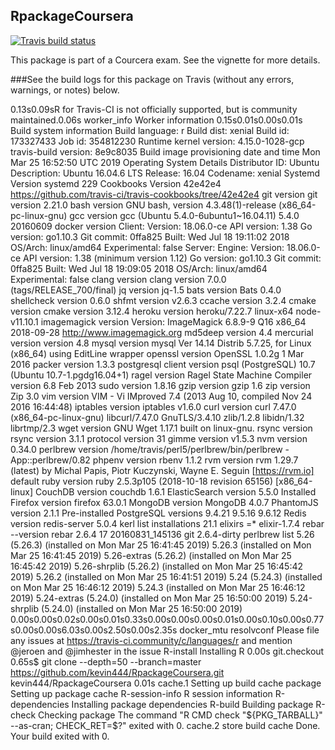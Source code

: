 ## RpackageCoursera

<!-- badges: start -->
[![Travis build status](https://travis-ci.com/kevin444/RpackageCoursera.svg?branch=master)](https://travis-ci.com/kevin444/RpackageCoursera)
<!-- badges: end -->




This package is part of a Courcera exam. See the vignette for more details.

###See the build logs for this package on Travis (without any errors, warnings, or notes) below.


0.13s0.09sR for Travis-CI is not officially supported, but is community maintained.0.06s
worker_info
Worker information
0.15s0.01s0.00s0.01s
Build system information
Build language: r
Build dist: xenial
Build id: 173327433
Job id: 354812230
Runtime kernel version: 4.15.0-1028-gcp
travis-build version: 8e9c8035
Build image provisioning date and time
Mon Mar 25 16:52:50 UTC 2019
Operating System Details
Distributor ID:	Ubuntu
Description:	Ubuntu 16.04.6 LTS
Release:	16.04
Codename:	xenial
Systemd Version
systemd 229
Cookbooks Version
42e42e4 https://github.com/travis-ci/travis-cookbooks/tree/42e42e4
git version
git version 2.21.0
bash version
GNU bash, version 4.3.48(1)-release (x86_64-pc-linux-gnu)
gcc version
gcc (Ubuntu 5.4.0-6ubuntu1~16.04.11) 5.4.0 20160609
docker version
Client:
 Version:           18.06.0-ce
 API version:       1.38
 Go version:        go1.10.3
 Git commit:        0ffa825
 Built:             Wed Jul 18 19:11:02 2018
 OS/Arch:           linux/amd64
 Experimental:      false
Server:
 Engine:
  Version:          18.06.0-ce
  API version:      1.38 (minimum version 1.12)
  Go version:       go1.10.3
  Git commit:       0ffa825
  Built:            Wed Jul 18 19:09:05 2018
  OS/Arch:          linux/amd64
  Experimental:     false
clang version
clang version 7.0.0 (tags/RELEASE_700/final)
jq version
jq-1.5
bats version
Bats 0.4.0
shellcheck version
0.6.0
shfmt version
v2.6.3
ccache version
3.2.4
cmake version
cmake version 3.12.4
heroku version
heroku/7.22.7 linux-x64 node-v11.10.1
imagemagick version
Version: ImageMagick 6.8.9-9 Q16 x86_64 2018-09-28 http://www.imagemagick.org
md5deep version
4.4
mercurial version
version 4.8
mysql version
mysql  Ver 14.14 Distrib 5.7.25, for Linux (x86_64) using  EditLine wrapper
openssl version
OpenSSL 1.0.2g  1 Mar 2016
packer version
1.3.3
postgresql client version
psql (PostgreSQL) 10.7 (Ubuntu 10.7-1.pgdg16.04+1)
ragel version
Ragel State Machine Compiler version 6.8 Feb 2013
sudo version
1.8.16
gzip version
gzip 1.6
zip version
Zip 3.0
vim version
VIM - Vi IMproved 7.4 (2013 Aug 10, compiled Nov 24 2016 16:44:48)
iptables version
iptables v1.6.0
curl version
curl 7.47.0 (x86_64-pc-linux-gnu) libcurl/7.47.0 GnuTLS/3.4.10 zlib/1.2.8 libidn/1.32 librtmp/2.3
wget version
GNU Wget 1.17.1 built on linux-gnu.
rsync version
rsync  version 3.1.1  protocol version 31
gimme version
v1.5.3
nvm version
0.34.0
perlbrew version
/home/travis/perl5/perlbrew/bin/perlbrew  - App::perlbrew/0.82
phpenv version
rbenv 1.1.2
rvm version
rvm 1.29.7 (latest) by Michal Papis, Piotr Kuczynski, Wayne E. Seguin [https://rvm.io]
default ruby version
ruby 2.5.3p105 (2018-10-18 revision 65156) [x86_64-linux]
CouchDB version
couchdb 1.6.1
ElasticSearch version
5.5.0
Installed Firefox version
firefox 63.0.1
MongoDB version
MongoDB 4.0.7
PhantomJS version
2.1.1
Pre-installed PostgreSQL versions
9.4.21
9.5.16
9.6.12
Redis version
redis-server 5.0.4
kerl list installations
21.1
elixirs
=* elixir-1.7.4
rebar --version
rebar 2.6.4 17 20160831_145136 git 2.6.4-dirty
perlbrew list
   5.26                  (5.26.3)            (installed on Mon Mar 25 16:41:45 2019)
   5.26.3                                    (installed on Mon Mar 25 16:41:45 2019)
   5.26-extras           (5.26.2)            (installed on Mon Mar 25 16:45:42 2019)
   5.26-shrplib          (5.26.2)            (installed on Mon Mar 25 16:45:42 2019)
   5.26.2                                    (installed on Mon Mar 25 16:41:51 2019)
   5.24                  (5.24.3)            (installed on Mon Mar 25 16:46:12 2019)
   5.24.3                                    (installed on Mon Mar 25 16:46:12 2019)
   5.24-extras           (5.24.0)            (installed on Mon Mar 25 16:50:00 2019)
   5.24-shrplib          (5.24.0)            (installed on Mon Mar 25 16:50:00 2019)
0.00s0.00s0.02s0.00s0.01s0.33s0.00s0.00s0.00s0.01s0.00s0.10s0.00s0.77s0.00s0.00s6.03s0.00s2.50s0.00s2.35s
docker_mtu
resolvconf
Please file any issues at https://travis-ci.community/c/languages/r
and mention @jeroen and @jimhester in the issue
R-install
Installing R
0.00s
git.checkout
0.65s$ git clone --depth=50 --branch=master https://github.com/kevin444/RpackageCoursera.git kevin444/RpackageCoursera
0.01s
cache.1
Setting up build cache
package
Setting up package cache
R-session-info
R session information
R-dependencies
Installing package dependencies
R-build
Building package
R-check
Checking package
The command "R CMD check "${PKG_TARBALL}" --as-cran; CHECK_RET=$?" exited with 0.
cache.2
store build cache
Done. Your build exited with 0.
